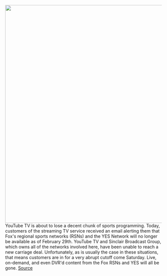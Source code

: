 <img src='https://cdn.vox-cdn.com/thumbor/O9hs8O-wp1xUDoNsm1eAimrjp3w=/0x0:2040x1360/1200x800/filters:focal(857x517:1183x843)/cdn.vox-cdn.com/uploads/chorus_image/image/66390880/akrales_181010_2991_0038.0.jpg' width='700px' /><br/>
YouTube TV is about to lose a decent chunk of sports programming. Today, customers of the streaming TV service received an email alerting them that Fox's regional sports networks (RSNs) and the YES Network will no longer be available as of February 29th. YouTube TV and Sinclair Broadcast Group, which owns all of the networks involved here, have been unable to reach a new carriage deal. Unfortunately, as is usually the case in these situations, that means customers are in for a very abrupt cutoff come Saturday. Live, on-demand, and even DVR'd content from the Fox RSNs and YES will all be gone.
<a href='https://www.theverge.com/2020/2/27/21156521/youtube-tv-fox-rsn-regional-sports-network-yes-sinclair'> Source <a/>